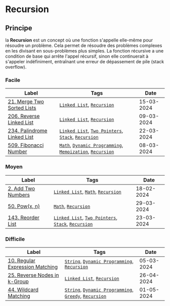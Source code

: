 # Recursion

## Principe

la **Recursion** est un concept où une fonction s'appelle elle-même pour résoudre un problème. Cela permet de résoudre des problèmes complexes en les divisant en sous-problèmes plus simples. La fonction récursive a une condition de base qui arrête l'appel récursif, sinon elle continuerait à s'appeler indéfiniment, entraînant une erreur de dépassement de pile (stack overflow).

### Facile

| Label                                                                           | Tags                                                                                                                         | Date       |
| ------------------------------------------------------------------------------- | ---------------------------------------------------------------------------------------------------------------------------- | ---------- |
| [21. Merge Two Sorted Lists](../Probleme/0021.%20Merge%20Two%20Sorted%20Lists/) | [`Linked List`](./linked_list.md), [`Recursion`](./recursion.md)                                                             | 15-03-2024 |
| [206. Reverse Linked List](../Probleme/0206.%20Reverse%20Linked%20List/)        | [`Linked List`](./linked_list.md), [`Recursion`](./recursion.md)                                                             | 09-03-2024 |
| [234. Palindrome Linked List](../Probleme/0234.%20Palindrome%20Linked%20List/)  | [`Linked List`](./linked_list.md), [`Two Pointers`](./two_pointers.md), [`Stack`](./stack.md), [`Recursion`](./recursion.md) | 22-03-2024 |
| [509. Fibonacci Number](../Probleme/0509.%20Fibonacci%20Number/)                | [`Math`](./math.md), [`Dynamic Programming`](./dp.md), [`Memoization`](./memoization.md), [`Recursion`](./recursion.md)      | 08-03-2024 |

### Moyen

| Label                                                          | Tags                                                                                                                         | Date       |
| -------------------------------------------------------------- | ---------------------------------------------------------------------------------------------------------------------------- | ---------- |
| [2. Add Two Numbers](../Probleme/0002.%20Add%20Two%20Numbers/) | [`Linked List`](./linked_list.md), [`Math`](./math.md), [`Recursion`](./recursion.md)                                        | 18-02-2024 |
| [50. Pow(x, n)](<../Probleme/0050.%20Pow(x,%20n)/>)            | [`Math`](./math.md), [`Recursion`](./recursion.md)                                                                           | 29-03-2024 |
| [143. Reorder List](../Probleme/0143.%20Reorder%20List/)       | [`Linked List`](./linked_list.md), [`Two Pointers`](./two_pointers.md), [`Stack`](./stack.md), [`Recursion`](./recursion.md) | 23-03-2024 |

### Difficile

| Label                                                                                   | Tags                                                                                                              | Date       |
| --------------------------------------------------------------------------------------- | ----------------------------------------------------------------------------------------------------------------- | ---------- |
| [10. Regular Expression Matching](../Probleme/0010.%20Regular%20Expression%20Matching/) | [`String`](./string.md), [`Dynamic Programming`](./dp.md), [`Recursion`](./recursion.md)                          | 05-03-2024 |
| [25. Reverse Nodes in k-Group](../Probleme/0025.%20Reverse%20Nodes%20in%20k-Group/)     | [`Linked List`](./linked_list.md), [`Recursion`](./recursion.md)                                                  | 26-04-2024 |
| [44. Wildcard Matching](../Probleme/0044.%20Wildcard%20Matching/)                       | [`String`](./string.md), [`Dynamic Programming`](./dp.md), [`Greedy`](./greedy.md), [`Recursion`](./recursion.md) | 01-05-2024 |
